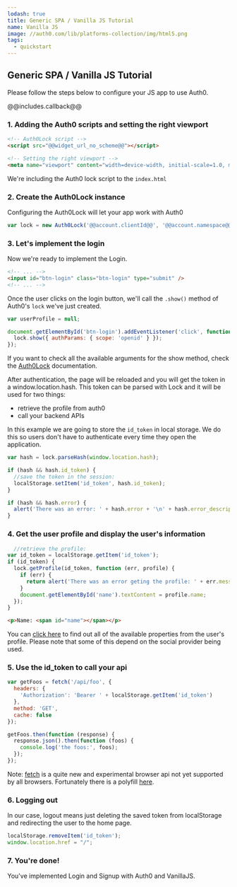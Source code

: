 ```yaml
---
lodash: true
title: Generic SPA / Vanilla JS Tutorial
name: Vanilla JS
image: //auth0.com/lib/platforms-collection/img/html5.png
tags:
  - quickstart
---
```


## Generic SPA / Vanilla JS Tutorial

Please follow the steps below to configure your JS app to use Auth0.

@@includes.callback@@

### 1. Adding the Auth0 scripts and setting the right viewport

```html
<!-- Auth0Lock script -->
<script src="@@widget_url_no_scheme@@"></script>

<!-- Setting the right viewport -->
<meta name="viewport" content="width=device-width, initial-scale=1.0, maximum-scale=1.0, user-scalable=no" />
```

We're including the Auth0 lock script to the `index.html`

### 2. Create the Auth0Lock instance

Configuring the Auth0Lock will let your app work with Auth0

```js
var lock = new Auth0Lock('@@account.clientId@@', '@@account.namespace@@');
```

### 3. Let's implement the login

Now we're ready to implement the Login.

```html
<!-- ... -->
<input id="btn-login" class="btn-login" type="submit" />
<!-- ... -->
```

Once the user clicks on the login button, we'll call the `.show()` method of Auth0's `lock` we've just created.

```js
var userProfile = null;

document.getElementById('btn-login').addEventListener('click', function() {
  lock.show({ authParams: { scope: 'openid' } });
});
```

If you want to check all the available arguments for the show method, check the [Auth0Lock](/lock) documentation.

After authentication, the page will be reloaded and you will get the token in a window.location.hash. This token can be parsed with Lock and it will be used for two things:

-  retrieve the profile from auth0
-  call your backend APIs

In this example we are going to store the `id_token` in local storage. We do this so users don't have to authenticate every time they open the application.

```js
var hash = lock.parseHash(window.location.hash);

if (hash && hash.id_token) {
  //save the token in the session:
  localStorage.setItem('id_token', hash.id_token);
}

if (hash && hash.error) {
  alert('There was an error: ' + hash.error + '\n' + hash.error_description);
}
```

### 4. Get the user profile and display the user's information

```js
  //retrieve the profile:
var id_token = localStorage.getItem('id_token');
if (id_token) {
  lock.getProfile(id_token, function (err, profile) {
    if (err) {
      return alert('There was an error geting the profile: ' + err.message);
    }
    document.getElementById('name').textContent = profile.name;
  });
}
```

```html
<p>Name: <span id="name"></span></p>
```

You can [click here](/user-profile) to find out all of the available properties from the user's profile. Please note that some of this depend on the social provider being used.

### 5. Use the id_token to call your api

```js
var getFoos = fetch('/api/foo', {
  headers: {
    'Authorization': 'Bearer ' + localStorage.getItem('id_token')
  },
  method: 'GET',
  cache: false
});

getFoos.then(function (response) {
  response.json().then(function (foos) {
    console.log('the foos:', foos);
  });
});
```

Note: [fetch](https://developer.mozilla.org/en-US/docs/Web/API/Fetch_API/Using_Fetch) is a quite new and experimental browser api not yet supported by all browsers. Fortunately there is a polyfill [here](https://github.com/github/fetch).

### 6. Logging out

In our case, logout means just deleting the saved token from localStorage and redirecting the user to the home page.

```js
localStorage.removeItem('id_token');
window.location.href = "/";
```

### 7. You're done!

You've implemented Login and Signup with Auth0 and VanillaJS.
